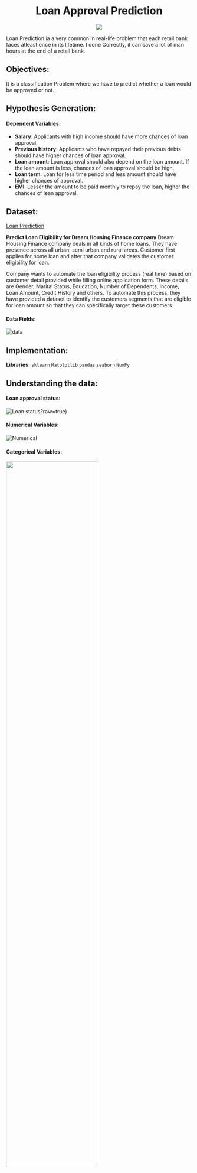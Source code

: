 # <div align="center">Loan Approval Prediction</div>
<div align="center">
<img src = "https://github.com/khaledahamed8080/Loan-Approval-Prediction/blob/main/output/loan-approved.png?raw=true">
</div>


Loan Prediction ia a very common in real-life problem that each retail bank faces atleast once in its lifetime. I done Correctly, it can save a lot of man hours at the end of a retail bank.
## Objectives:
It is a classification Problem where we have to predict whether a loan would be approved or not.

## Hypothesis Generation:
#### Dependent Variables:
- **Salary**: Applicants with high income should have more chances of loan approval
- **Previous history**: Applicants who have repayed their previous debts should have higher chances of loan approval.
- **Loan amount**: Loan approval should also depend on the loan amount. If the loan amount is less, chances of loan approval should be high.
- **Loan term**: Loan for less time period and less amount should have higher chances of approval.
- **EMI**: Lesser the amount to be paid monthly to repay the loan, higher the chances of lean approval.


## Dataset:
[Loan Prediction](https://datahack.analyticsvidhya.com/contest/practice-problem-loan-prediction-iii/)

**Predict Loan Eligibility for Dream Housing Finance company**
Dream Housing Finance company deals in all kinds of home loans. They have presence across all urban, semi urban and rural areas. Customer first applies for home loan and after that company validates the customer eligibility for loan.

Company wants to automate the loan eligibility process (real time) based on customer detail provided while filling online application form. These details are Gender, Marital Status, Education, Number of Dependents, Income, Loan Amount, Credit History and others. To automate this process, they have provided a dataset to identify the customers segments that are eligible for loan amount so that they can specifically target these customers.

#### Data Fields:
![data](https://github.com/khaledahamed8080/Loan-Approval-Prediction/blob/main/output/train.PNG?raw=true)

## Implementation:

**Libraries:** `sklearn` `Matplotlib` `pandas` `seaborn` `NumPy` 
## Understanding the data:
#### Loan approval status:
![Loan status](https://github.com/khaledahamed8080/Loan-Approval-Prediction/blob/main/output/loan_status.PNG)?raw=true)
#### Numerical Variables:
![Numerical](https://github.com/khaledahamed8080/Loan-Approval-Prediction/blob/main/output/numerical.PNG?raw=true)


#### Categorical Variables:
<img src = "https://github.com/khaledahamed8080/Loan-Approval-Prediction/blob/main/output/categorical.PNG?raw=true" width ="70%">



### Misiing value imputation:
```
train["Gender"].fillna(train["Gender"].mode()[0], inplace=True)
train["Married"].fillna(train["Married"].mode()[0], inplace=True)
train["Dependents"].fillna(train["Dependents"].mode()[0], inplace=True)
train["Self_Employed"].fillna(train["Self_Employed"].mode()[0], inplace=True)
train["Credit_History"].fillna(train["Credit_History"].mode()[0], inplace=True)
```

![dist](https://github.com/khaledahamed8080/Loan-Approval-Prediction/blob/main/output/dist.PNG?raw=true)
Due to the presence of Outliers bulk of data in the Loan amount is at the left and the tail at the right is longer i.e. the data has Right skewness. we can use Log tranformation to remove the skewness of the data, it does not affect the small values much but reduces the larger values.

```
# Log transformation
train["LoanAmount_log"] = np.log(train["LoanAmount"])
test_data["LoanAmount_log"] = np.log(test_data["LoanAmount"])
```
![transformed](https://github.com/khaledahamed8080/Loan-Approval-Prediction/blob/main/output/transformed.PNG?raw=true)


## Model Training and Evaluation:
### Feature Importances:
![importance](https://github.com/khaledahamed8080/Loan-Approval-Prediction/blob/main/output/feature%20importance.PNG?raw=true)

### Results of various models:
![models](https://github.com/khaledahamed8080/Loan-Approval-Prediction/blob/main/output/models.PNGG?raw=true)

![ROC](https://github.com/khaledahamed8080/Loan-Approval-Prediction/blob/main/output/roc.PNG?raw=true)


## Optimizations:
For optimization we are using Cross Validation and Hyper Parameter Tuning.
#### Results after cross validation:
- Accuracy:
```
{'LogisticRegression': [0.7377049180327868, 0.04056751358116207],
 'KNeighborsClassifier': [0.6140077302412368, 0.016665887272068795],
 'GaussianNB': [0.783406637345062, 0.023724757270509555],
 'DecisionTreeClassifier': [0.693815807010529, 0.01954930344811238],
 'RandomForestClassifier': [0.7882980141276823, 0.019662051295215595],
 'AdaBoostClassifier': [0.7866186858589896, 0.02231507202012775],
 'GradientBoostingClassifier': [0.7720111955217913, 0.030242126729569573],
 'XGBClassifier': [0.7589497534319605, 0.01834053196492521]}
 ```
 - roc_auc:
```
{'LogisticRegression': [0.7613108752272838, 0.0572604451135635],
 'KNeighborsClassifier': [0.5091802186461629, 0.025701960476993368],
 'GaussianNB': [0.7545628021789013, 0.025945127116381292],
 'DecisionTreeClassifier': [0.6466124020458385, 0.031276977676230555],
 'RandomForestClassifier': [0.759339761545644, 0.03629165276048184],
 'AdaBoostClassifier': [0.7278719044972914, 0.04367138332205218],
 'GradientBoostingClassifier': [0.7357179335971906, 0.04536974947781717],
 'XGBClassifier': [0.7614087443344408, 0.025850559057545144]}
```

#### Results after Hyperparameter Tuning:
![aftertuning](https://github.com/khaledahamed8080/Loan-Approval-Prediction/blob/main/output/aftertuning.PNG)?raw=true)


### Lessons Learned
`Data Imputation`
`Cross Validation`
`Hyperparameter Tuning`



### Feedback

If you have any feedback, please reach out at khaledahamed8080@gmail.com


### 🚀 About Me
#### Hi, I'm khaled! 👋
I am an AI & ML Enthusiast
